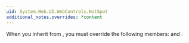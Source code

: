 ```yaml
---
uid: System.Web.UI.WebControls.HotSpot
additional_notes.overrides: *content
---
```


<p>When you inherit from <xref href="System.Web.UI.WebControls.HotSpot"></xref>, you must override the following members: <xref href="System.Web.UI.WebControls.HotSpot.GetCoordinates"></xref> and <xref href="System.Web.UI.WebControls.HotSpot.MarkupName"></xref>.</p>


